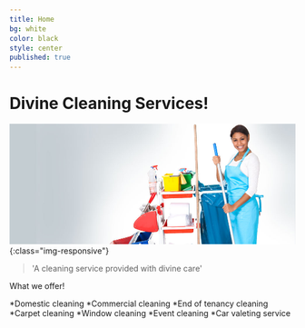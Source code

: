 ```yaml
---
title: Home
bg: white
color: black
style: center
published: true
---
```


# Divine Cleaning Services!

![image-title-here](/img/h2.jpg){:class="img-responsive"}

>'A cleaning service provided with divine care'

What we offer!

*Domestic cleaning
*Commercial cleaning
*End of tenancy cleaning
*Carpet cleaning
*Window cleaning
*Event cleaning
*Car valeting service


